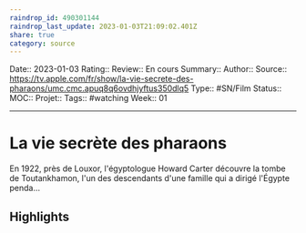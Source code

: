 ```yaml
---
raindrop_id: 490301144
raindrop_last_update: 2023-01-03T21:09:02.401Z
share: true
category: source
---
```


Date:: 2023-01-03
Rating::
Review:: En cours
Summary:: 
Author::
Source:: https://tv.apple.com/fr/show/la-vie-secrete-des-pharaons/umc.cmc.apuq8q6ovdhjyftus350dlq5
Type:: #SN/Film 
Status:: 
MOC::
Projet:: 
Tags:: #watching
Week:: 01

***
# La vie secrète des pharaons

En 1922, près de Louxor, l'égyptologue Howard Carter découvre la tombe de Toutankhamon, l'un des descendants d'une famille qui a dirigé l'Égypte penda…

## Highlights

